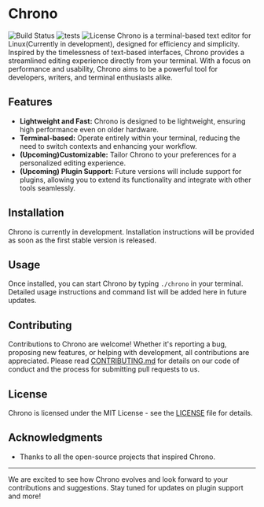 # Chrono
![Build Status](https://github.com/Shu-AFK/Chrono/blob/main/.github/workflows/makefile.yml/badge.svg) ![tests](https://github.com/Shu-AFK/Chrono/blob/main/.github/workflows/run-tests.yml/badge.svg) ![License](https://img.shields.io/badge/license-MIT-blue)
Chrono is a terminal-based text editor for Linux(Currently in development), designed for efficiency and simplicity. Inspired by the timelessness of text-based interfaces, Chrono provides a streamlined editing experience directly from your terminal. With a focus on performance and usability, Chrono aims to be a powerful tool for developers, writers, and terminal enthusiasts alike.

## Features

- **Lightweight and Fast:** Chrono is designed to be lightweight, ensuring high performance even on older hardware.
- **Terminal-based:** Operate entirely within your terminal, reducing the need to switch contexts and enhancing your workflow.
- **(Upcoming)Customizable:** Tailor Chrono to your preferences for a personalized editing experience.
- **(Upcoming) Plugin Support:** Future versions will include support for plugins, allowing you to extend its functionality and integrate with other tools seamlessly.

## Installation

Chrono is currently in development. Installation instructions will be provided as soon as the first stable version is released.

## Usage

Once installed, you can start Chrono by typing `./chrono` in your terminal. Detailed usage instructions and command list will be added here in future updates.

## Contributing

Contributions to Chrono are welcome! Whether it's reporting a bug, proposing new features, or helping with development, all contributions are appreciated. Please read [CONTRIBUTING.md](CONTRIBUTING.md) for details on our code of conduct and the process for submitting pull requests to us.

## License

Chrono is licensed under the MIT License - see the [LICENSE](LICENSE.md) file for details.

## Acknowledgments

- Thanks to all the open-source projects that inspired Chrono.

---

We are excited to see how Chrono evolves and look forward to your contributions and suggestions. Stay tuned for updates on plugin support and more!
